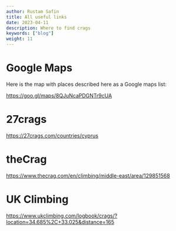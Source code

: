 ```yaml
---
author: Rustam Safin
title: All useful links
date: 2023-04-11
description: Where to find crags
keywords: ["blog"]
weight: 11
---
```


# Google Maps

Here is the map with places described here as a Google maps list:

https://goo.gl/maps/8QJuNcaPDGNTr9cUA


# 27crags

https://27crags.com/countries/cyprus

# theCrag

https://www.thecrag.com/en/climbing/middle-east/area/129851568

# UK Climbing

https://www.ukclimbing.com/logbook/crags/?location=34.685%2C+33.025&distance=165